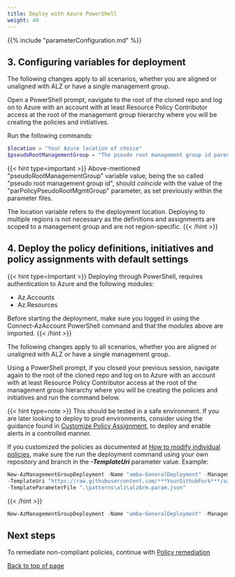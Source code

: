 ```yaml
---
title: Deploy with Azure PowerShell
weight: 40
---
```


{{% include "parameterConfiguration.md" %}}

## 3. Configuring variables for deployment

The following changes apply to all scenarios, whether you are aligned or unaligned with ALZ or have a single management group.

Open a PowerShell prompt, navigate to the root of the cloned repo and log on to Azure with an account with at least Resource Policy Contributor access at the root of the management group hierarchy where you will be creating the policies and initiatives.

Run the following commands:

```powershell
$location = "Your Azure location of choice"
$pseudoRootManagementGroup = "The pseudo root management group id parenting the identity, management and connectivity management groups"
```

{{< hint type=important >}}
Above-mentioned "pseudoRootManagementGroup" variable value, being the so called "pseudo root management group id", should _coincide_ with the value of the "parPolicyPseudoRootMgmtGroup" parameter, as set previously within the parameter files.

The location variable refers to the deployment location. Deploying to multiple regions is not necessary as the definitions and assignments are scoped to a management group and are not region-specific.
{{< /hint >}}

## 4. Deploy the policy definitions, initiatives and policy assignments with default settings

{{< hint type=Important >}}
Deploying through PowerShell, requires authentication to Azure and the following modules:

- Az.Accounts
- Az.Resources

Before starting the deployment, make sure you logged in using the Connect-AzAccount PowerShell command and that the modules above are imported.
{{< /hint >}}

The following changes apply to all scenarios, whether you are aligned or unaligned with ALZ or have a single management group.

Using a PowerShell prompt, if you closed your previous session, navigate again to the root of the cloned repo and log on to Azure with an account with at least Resource Policy Contributor access at the root of the management group hierarchy where you will be creating the policies and initiatives and run the command below.

{{< hint type=note >}}
This should be tested in a safe environment. If you are later looking to deploy to prod environments, consider using the guidance found in [Customize Policy Assignment](../Customize-Policy-Assignment), to deploy and enable alerts in a controlled manner.

If you customized the policies as documented at [How to modify individual policies](../Introduction-to-deploying-the-ALZ-Pattern#how-to-modify-individual-policies), make sure the run the deployment command using your own repository and branch in the _**-TemplateUri**_ parameter value. Example:

  ```PowerShell
  New-AzManagementGroupDeployment -Name "amba-GeneralDeployment" -ManagementGroupId $pseudoRootManagementGroup -Location $location
  -TemplateUri "https://raw.githubusercontent.com/***YourGithubFork***/azure-monitor-baseline-alerts/***main or branchname***/patterns/alz/alzArm.json"
  -TemplateParameterFile ".\patterns\alz\alzArm.param.json"
  ```

{{< /hint >}}

```powershell
New-AzManagementGroupDeployment -Name "amba-GeneralDeployment" -ManagementGroupId $pseudoRootManagementGroup -Location $location -TemplateUri "https://raw.githubusercontent.com/Azure/azure-monitor-baseline-alerts/2024-09-02/patterns/alz/alzArm.json" -TemplateParameterFile ".\patterns\alz\alzArm.param.json"
```

## Next steps

To remediate non-compliant policies, continue with [Policy remediation](../Remediate-Policies)

[Back to top of page](.)
